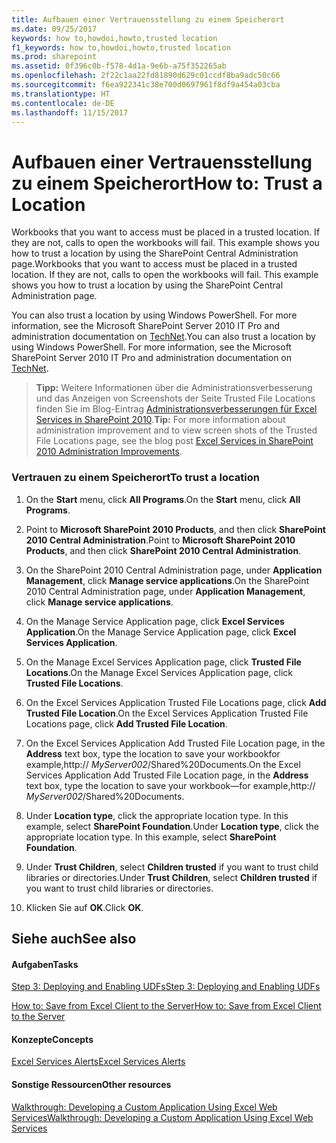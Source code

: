 ```yaml
---
title: Aufbauen einer Vertrauensstellung zu einem Speicherort
ms.date: 09/25/2017
keywords: how to,howdoi,howto,trusted location
f1_keywords: how to,howdoi,howto,trusted location
ms.prod: sharepoint
ms.assetid: 0f396c0b-f578-4d1a-9e6b-a75f352265ab
ms.openlocfilehash: 2f22c1aa22fd81890d629c01ccdf8ba9adc50c66
ms.sourcegitcommit: f6ea922341c38e700d0697961f8df9a454a03cba
ms.translationtype: HT
ms.contentlocale: de-DE
ms.lasthandoff: 11/15/2017
---
```

# <a name="trust-a-location"></a><span data-ttu-id="3bb92-103">Aufbauen einer Vertrauensstellung zu einem Speicherort</span><span class="sxs-lookup"><span data-stu-id="3bb92-103">How to: Trust a Location</span></span>

<span data-ttu-id="3bb92-p101">Workbooks that you want to access must be placed in a trusted location. If they are not, calls to open the workbooks will fail. This example shows you how to trust a location by using the SharePoint Central Administration page.</span><span class="sxs-lookup"><span data-stu-id="3bb92-p101">Workbooks that you want to access must be placed in a trusted location. If they are not, calls to open the workbooks will fail. This example shows you how to trust a location by using the SharePoint Central Administration page.</span></span> 
  
    
    

<span data-ttu-id="3bb92-p102">You can also trust a location by using Windows PowerShell. For more information, see the Microsoft SharePoint Server 2010 IT Pro and administration documentation on  [TechNet](http://technet.microsoft.com/de-DE/library/ee428287%28office.14%29.aspx).</span><span class="sxs-lookup"><span data-stu-id="3bb92-p102">You can also trust a location by using Windows PowerShell. For more information, see the Microsoft SharePoint Server 2010 IT Pro and administration documentation on  [TechNet](http://technet.microsoft.com/de-DE/library/ee428287%28office.14%29.aspx).</span></span> 
> <span data-ttu-id="3bb92-109">**Tipp:** Weitere Informationen über die Administrationsverbesserung und das Anzeigen von Screenshots der Seite Trusted File Locations finden Sie im Blog-Eintrag [Administrationsverbesserungen für Excel Services in SharePoint 2010](http://blogs.msdn.com/excel/archive/2009/11/16/excel-services-in-sharepoint-2010-administration-improvements.aspx).</span><span class="sxs-lookup"><span data-stu-id="3bb92-109">**Tip:** For more information about administration improvement and to view screen shots of the Trusted File Locations page, see the blog post  [Excel Services in SharePoint 2010 Administration Improvements](http://blogs.msdn.com/excel/archive/2009/11/16/excel-services-in-sharepoint-2010-administration-improvements.aspx).</span></span> 
  
    
    


### <a name="to-trust-a-location"></a><span data-ttu-id="3bb92-110">Vertrauen zu einem Speicherort</span><span class="sxs-lookup"><span data-stu-id="3bb92-110">To trust a location</span></span>


1. <span data-ttu-id="3bb92-111">On the **Start** menu, click **All Programs**.</span><span class="sxs-lookup"><span data-stu-id="3bb92-111">On the **Start** menu, click **All Programs**.</span></span> 
    
  
2. <span data-ttu-id="3bb92-112">Point to **Microsoft SharePoint 2010 Products**, and then click **SharePoint 2010 Central Administration**.</span><span class="sxs-lookup"><span data-stu-id="3bb92-112">Point to **Microsoft SharePoint 2010 Products**, and then click **SharePoint 2010 Central Administration**.</span></span> 
    
  
3. <span data-ttu-id="3bb92-113">On the SharePoint 2010 Central Administration page, under **Application Management**, click **Manage service applications**.</span><span class="sxs-lookup"><span data-stu-id="3bb92-113">On the SharePoint 2010 Central Administration page, under **Application Management**, click **Manage service applications**.</span></span>
    
  
4. <span data-ttu-id="3bb92-114">On the Manage Service Application page, click **Excel Services Application**.</span><span class="sxs-lookup"><span data-stu-id="3bb92-114">On the Manage Service Application page, click **Excel Services Application**.</span></span>
    
  
5. <span data-ttu-id="3bb92-115">On the Manage Excel Services Application page, click **Trusted File Locations**.</span><span class="sxs-lookup"><span data-stu-id="3bb92-115">On the Manage Excel Services Application page, click **Trusted File Locations**.</span></span> 
    
  
6. <span data-ttu-id="3bb92-116">On the Excel Services Application Trusted File Locations page, click **Add Trusted File Location**.</span><span class="sxs-lookup"><span data-stu-id="3bb92-116">On the Excel Services Application Trusted File Locations page, click **Add Trusted File Location**.</span></span> 
    
  
7. <span data-ttu-id="3bb92-117">On the Excel Services Application Add Trusted File Location page, in the **Address** text box, type the location to save your workbookfor example,http:// _MyServer002_/Shared%20Documents.</span><span class="sxs-lookup"><span data-stu-id="3bb92-117">On the Excel Services Application Add Trusted File Location page, in the **Address** text box, type the location to save your workbook—for example,http:// _MyServer002_/Shared%20Documents.</span></span> 
    
  
8. <span data-ttu-id="3bb92-p103">Under **Location type**, click the appropriate location type. In this example, select **SharePoint Foundation**.</span><span class="sxs-lookup"><span data-stu-id="3bb92-p103">Under **Location type**, click the appropriate location type. In this example, select **SharePoint Foundation**.</span></span>
    
  
9. <span data-ttu-id="3bb92-120">Under **Trust Children**, select **Children trusted** if you want to trust child libraries or directories.</span><span class="sxs-lookup"><span data-stu-id="3bb92-120">Under **Trust Children**, select **Children trusted** if you want to trust child libraries or directories.</span></span>
    
  
10. <span data-ttu-id="3bb92-121">Klicken Sie auf **OK**.</span><span class="sxs-lookup"><span data-stu-id="3bb92-121">Click **OK**.</span></span>
    
  

## <a name="see-also"></a><span data-ttu-id="3bb92-122">Siehe auch</span><span class="sxs-lookup"><span data-stu-id="3bb92-122">See also</span></span>


#### <a name="tasks"></a><span data-ttu-id="3bb92-123">Aufgaben</span><span class="sxs-lookup"><span data-stu-id="3bb92-123">Tasks</span></span>


  
    
    
 [<span data-ttu-id="3bb92-124">Step 3: Deploying and Enabling UDFs</span><span class="sxs-lookup"><span data-stu-id="3bb92-124">Step 3: Deploying and Enabling UDFs</span></span>](step-3-deploying-and-enabling-udfs.md)
  
    
    
 [<span data-ttu-id="3bb92-125">How to: Save from Excel Client to the Server</span><span class="sxs-lookup"><span data-stu-id="3bb92-125">How to: Save from Excel Client to the Server</span></span>](how-to-save-from-excel-client-to-the-server.md)
#### <a name="concepts"></a><span data-ttu-id="3bb92-126">Konzepte</span><span class="sxs-lookup"><span data-stu-id="3bb92-126">Concepts</span></span>


  
    
    
 [<span data-ttu-id="3bb92-127">Excel Services Alerts</span><span class="sxs-lookup"><span data-stu-id="3bb92-127">Excel Services Alerts</span></span>](excel-services-alerts.md)
#### <a name="other-resources"></a><span data-ttu-id="3bb92-128">Sonstige Ressourcen</span><span class="sxs-lookup"><span data-stu-id="3bb92-128">Other resources</span></span>


  
    
    
 [<span data-ttu-id="3bb92-129">Walkthrough: Developing a Custom Application Using Excel Web Services</span><span class="sxs-lookup"><span data-stu-id="3bb92-129">Walkthrough: Developing a Custom Application Using Excel Web Services</span></span>](walkthrough-developing-a-custom-application-using-excel-web-services.md)
